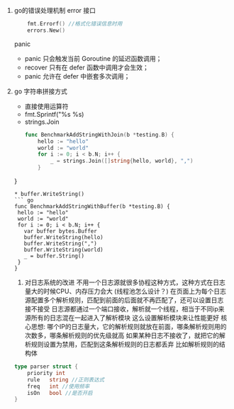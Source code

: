 1. go的错误处理机制
   error 接口  
   ``` go
       fmt.Errorf() //格式化错误信息时用
       errors.New()
   ```
   panic
   * panic 只会触发当前 Goroutine 的延迟函数调用；
   * recover 只有在 defer 函数中调用才会生效；
   * panic 允许在 defer 中嵌套多次调用；
  
2. go 字符串拼接方式
   * 直接使用运算符
   * fmt.Sprintf("%s %s)
   * strings.Join
     ``` go
     func BenchmarkAddStringWithJoin(b *testing.B) {
         hello := "hello"
         world := "world"
         for i := 0; i < b.N; i++ {
             _ = strings.Join([]string{hello, world}, ",")
         }
    }
     ```
   * buffer.WriteString()
    ``` go
    func BenchmarkAddStringWithBuffer(b *testing.B) {
      hello := "hello"
      world := "world"
      for i := 0; i < b.N; i++ {
        var buffer bytes.Buffer
        buffer.WriteString(hello)
        buffer.WriteString(",")
        buffer.WriteString(world)
        _ = buffer.String()
      }
    }
    ```
    1. 对日志系统的改进
      不用一个日志源就很多协程这种方式，这种方式在日志量大的时候CPU、内存压力会大  (线程池怎么设计？)
      在页面上为每个日志源配置多个解析规则，匹配到前面的后面就不再匹配了，还可以设置日志接不接受
      日志源都通过一个端口接收，解析就一个线程，相当于不同ip来源所有的日志混在一起进入了解析模块 这么设置解析模块来让性能更好
      核心思想: 哪个IP的日志量大，它的解析规则就放在前面，哪条解析规则用的次数多，哪条解析规则的优先级就高
      如果某种日志不接收了，就把它的解析规则设置为禁用，匹配到这条解析规则的日志都丢弃
      比如解析规则的结构体
      ``` go
      type parser struct {
          priority int
          rule   string //正则表达式
          freq   int //使用频率
          isOn   bool //是否开启
      }
      ```
